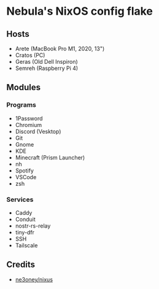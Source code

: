 # Nebula's NixOS config flake

## Hosts

- Arete (MacBook Pro M1, 2020, 13")
- Cratos (PC)
- Geras (Old Dell Inspiron)
- Semreh (Raspberry Pi 4)

## Modules

### Programs

- 1Password
- Chromium
- Discord (Vesktop)
- Git
- Gnome
- KDE
- Minecraft (Prism Launcher)
- nh
- Spotify
- VSCode
- zsh

### Services

- Caddy
- Conduit
- nostr-rs-relay
- tiny-dfr
- SSH
- Tailscale

## Credits

- [ne3oney/nixus](https://github.com/n3oney/nixus)
